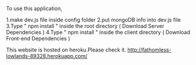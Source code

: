 To use this application,

1.make dev.js file inside config folder
2.put mongoDB info into dev.js file
3.Type " npm install " inside the root directory ( Download Server Dependencies )
4.Type " npm install " inside the client directory ( Download Front-end Dependencies )

This website is hosted on heroku.Please check it.
http://fathomless-lowlands-89328.herokuapp.com/
